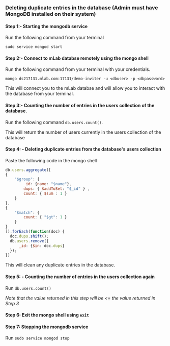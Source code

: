 ### Deleting duplicate entries in the database (Admin must have MongoDB installed on their system)

 #### Step 1:- Starting the mongodb service
 Run the following command from your terminal

`sudo service mongod start`


#### Step 2:- Connect to mLab databse remotely using the mongo shell
Run the following command from your terminal with your credentials.

`mongo ds217131.mlab.com:17131/demo-inviter -u <dbuser> -p <dbpassword>`
 
 This will connect you to the mLab databse and will allow you to interact with the database from your terminal.
  
 #### Step 3:- Counting the number of entries in the users collection of the database.
 Run the following command `db.users.count()`.

This will return the number of users currently in the users collection of the database
 
 #### Step 4: - Deleting duplicate entries from the database's users collection
 Paste the following code in the mongo shell
 ```Javascript
db.users.aggregate([
 {
     "$group": {
         _id: {name: "$name"},
         dups: { $addToSet: "$_id" } ,
         count: { $sum : 1 }
     }
 },
 {
     "$match": {
         count: { "$gt": 1 }
     }
 }
]).forEach(function(doc) {
   doc.dups.shift();
   db.users.remove({
       _id: {$in: doc.dups}
   });
})
```
This will clean any duplicate entries in the database.

#### Step 5: - Counting the number of entries in the users collection again
Run `db.users.count()`

*Note that the value returned in this step will be <= the value returned in Step 3*

#### Step 6: Exit the mongo shell using `exit`

#### Step 7: Stopping the mongodb service

Run `sudo service mongod stop`
